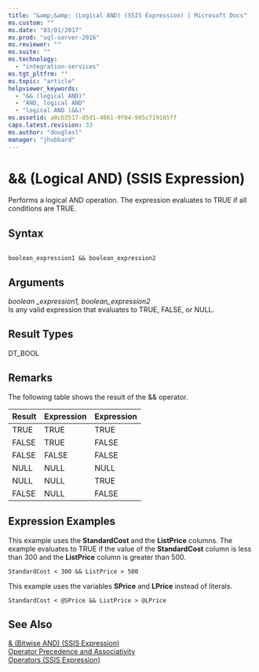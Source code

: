 ```yaml
---
title: "&amp;&amp; (Logical AND) (SSIS Expression) | Microsoft Docs"
ms.custom: ""
ms.date: "03/01/2017"
ms.prod: "sql-server-2016"
ms.reviewer: ""
ms.suite: ""
ms.technology: 
  - "integration-services"
ms.tgt_pltfrm: ""
ms.topic: "article"
helpviewer_keywords: 
  - "&& (logical AND)"
  - "AND, logical AND"
  - "logical AND (&&)"
ms.assetid: a8cb3517-d5d1-4861-9f04-905c719185ff
caps.latest.revision: 33
ms.author: "douglasl"
manager: "jhubbard"
---
```

# &amp;&amp; (Logical AND) (SSIS Expression)
  Performs a logical AND operation. The expression evaluates to TRUE if all conditions are TRUE.  
  
## Syntax  
  
```  
  
boolean_expression1 && boolean_expression2  
```  
  
## Arguments  
 *boolean _expression1, boolean_expression2*  
 Is any valid expression that evaluates to TRUE, FALSE, or NULL.  
  
## Result Types  
 DT_BOOL  
  
## Remarks  
 The following table shows the result of the && operator.  
  
|Result|Expression|Expression|  
|------------|----------------|----------------|  
|TRUE|TRUE|TRUE|  
|FALSE|TRUE|FALSE|  
|FALSE|FALSE|FALSE|  
|NULL|NULL|NULL|  
|NULL|NULL|TRUE|  
|FALSE|NULL|FALSE|  
  
## Expression Examples  
 This example uses the **StandardCost** and the **ListPrice** columns. The example evaluates to TRUE if the value of the **StandardCost** column is less than 300 and the **ListPrice** column is greater than 500.  
  
```  
StandardCost < 300 && ListPrice > 500  
```  
  
 This example uses the variables **SPrice** and **LPrice** instead of literals.  
  
```  
StandardCost < @SPrice && ListPrice > @LPrice  
```  
  
## See Also  
 [& &#40;Bitwise AND&#41; &#40;SSIS Expression&#41;](../../integration-services/expressions/bitwise-and-ssis-expression.md)   
 [Operator Precedence and Associativity](../../integration-services/expressions/operator-precedence-and-associativity.md)   
 [Operators &#40;SSIS Expression&#41;](../../integration-services/expressions/operators-ssis-expression.md)  
  
  